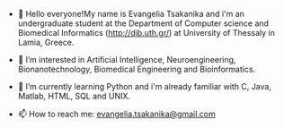 - 👋 Hello everyone!My name is Evangelia Tsakanika and i'm an undergraduate student at the Department of Computer science and Biomedical Informatics (http://dib.uth.gr/) 
at University of Thessaly in Lamia, Greece.
- 👀 I’m interested in Artificial Intelligence, Neuroengineering, Bionanotechnology, Biomedical Engineering and Bioinformatics.
- 🌱 I’m currently learning Python and i'm already familiar with C, Java, Matlab, HTML, SQL and UNIX.

- 📫 How to reach me: evangelia.tsakanika@gmail.com

<!---
etsakanika/etsakanika is a ✨ special ✨ repository because its `README.md` (this file) appears on your GitHub profile.
You can click the Preview link to take a look at your changes.
--->
